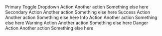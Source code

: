 <!--\\-->
<BSButtonGroup>
    <BSDropdown>
        <Toggler>
            <BSButton Color="BSColor.Primary">Primary</BSButton>
            <BSToggle IsButton="true" Color="BSColor.Primary" IsSplitButton="true"><span class="visually-hidden">Toggle Dropdown</span></BSToggle>
        </Toggler>
        <Content>
            <BSDropdownItem>Action</BSDropdownItem>
            <BSDropdownItem>Another action</BSDropdownItem>
            <BSDropdownItem>Something else here</BSDropdownItem>
        </Content>
    </BSDropdown>
</BSButtonGroup>
<BSButtonGroup>
    <BSDropdown>
        <Toggler>
            <BSButton Color="BSColor.Secondary">Secondary</BSButton>
            <BSToggle IsButton="true" Color="BSColor.Secondary" IsSplitButton="true"></BSToggle>
        </Toggler>
        <Content>
            <BSDropdownItem>Action</BSDropdownItem>
            <BSDropdownItem>Another action</BSDropdownItem>
            <BSDropdownItem>Something else here</BSDropdownItem>
        </Content>
    </BSDropdown>
</BSButtonGroup>
<BSButtonGroup>
    <BSDropdown>
        <Toggler>
            <BSButton Color="BSColor.Success">Success</BSButton>
            <BSToggle IsButton="true" Color="BSColor.Success" IsSplitButton="true"></BSToggle>
        </Toggler>
        <Content>
            <BSDropdownItem>Action</BSDropdownItem>
            <BSDropdownItem>Another action</BSDropdownItem>
            <BSDropdownItem>Something else here</BSDropdownItem>
        </Content>
    </BSDropdown>
</BSButtonGroup>
<BSButtonGroup>
    <BSDropdown>
        <Toggler>
            <BSButton Color="BSColor.Info">Info</BSButton>
            <BSToggle IsButton="true" Color="BSColor.Info" IsSplitButton="true"></BSToggle>
        </Toggler>
        <Content>
            <BSDropdownItem>Action</BSDropdownItem>
            <BSDropdownItem>Another action</BSDropdownItem>
            <BSDropdownItem>Something else here</BSDropdownItem>
        </Content>
    </BSDropdown>
</BSButtonGroup>
<BSButtonGroup>
    <BSDropdown>
        <Toggler>
            <BSButton Color="BSColor.Warning">Warning</BSButton>
            <BSToggle IsButton="true" Color="BSColor.Warning" IsSplitButton="true"></BSToggle>
        </Toggler>
        <Content>
            <BSDropdownItem>Action</BSDropdownItem>
            <BSDropdownItem>Another action</BSDropdownItem>
            <BSDropdownItem>Something else here</BSDropdownItem>
        </Content>
    </BSDropdown>
</BSButtonGroup>
<!--//-->
<!-- Example split Danger button -->
<BSButtonGroup>
    <BSDropdown>
        <Toggler>
            <BSButton Color="BSColor.Danger">Danger</BSButton>
            <BSToggle IsButton="true" Color="BSColor.Danger" IsSplitButton="true"></BSToggle>
        </Toggler>
        <Content>
            <BSDropdownItem>Action</BSDropdownItem>
            <BSDropdownItem>Another action</BSDropdownItem>
            <BSDropdownItem>Something else here</BSDropdownItem>
        </Content>
    </BSDropdown>
</BSButtonGroup>
